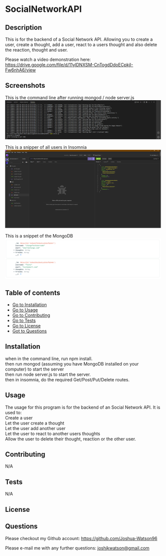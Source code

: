 # SocialNetworkAPI

## Description 
This is for the backend of a Social Network API. Allowing you to create a user, create a thought, add a user, react to a users thought and also delete the reaction, thought and user.

Please watch a video demonstration here: <br>
https://drive.google.com/file/d/11ylDNXSM-CnTogdDdoECpkjI-Fw6nhA6/view

## Screenshots

This is the command line after running mongod / node server.js
![alt](./assets/images/Commandline.PNG)

This is a snipper of all users in Insomnia
![alt](./assets/images/Insomnia.PNG)

This is a snippet of the MongoDB
![alt](./assets/images/MongoDB.PNG)

## Table of contents
- [Go to Installation](#installation) 
- [Go to Usage](#usage) 
- [Go to Contributing](#contributing) 
- [Go to Tests](#tests)
- [Go to License](#license)
- [Got to Questions](#questions)

## Installation
when in the command line, run npm install.<br> 
then run mongod (assuming you have MongoDB installed on your computer) to start the server <br>
then run node server.js to start the server. <br>
then in insomnia, do the required Get/Post/Put/Delete routes.
    
## Usage
The usage for this program is  for the backend of an Social Network API. It is used to: <br>
Create a user <br>
Let the user create a thought<br>
Let the user add another user <br>
Let the user to react to another users thoughts<br>
Allow the user to delete their thought, reaction or the other user.

## Contributing
N/A

## Tests
N/A

## License




## Questions

Please checkout my Github account: https://github.com/Joshua-Watson96 

Please e-mail me with any further questions:  joshjkwatson@gmail.com